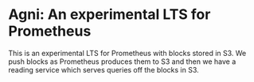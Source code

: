# Agni: An experimental LTS for Prometheus

This is an experimental LTS for Prometheus with blocks stored in S3. We push 
blocks as Prometheus produces them to S3 and then we have a reading service 
which serves queries off the blocks in S3.
